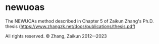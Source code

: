 # newuoas
The NEWUOAs method described in Chapter 5 of Zaikun Zhang's Ph.D. thesis (https://www.zhangzk.net/docs/publications/thesis.pdf)

All rights reserved.
© Zhang, Zaikun 2012--2023
